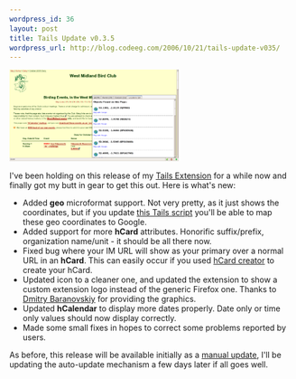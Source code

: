 ```yaml
--- 
wordpress_id: 36
layout: post
title: Tails Update v0.3.5
wordpress_url: http://blog.codeeg.com/2006/10/21/tails-update-v035/
---
```

<span style="color:#0000ee;text-decoration:underline;"><a href="/images/wp/tails_geo_support.png"><img class="alignnone size-medium wp-image-119" src="/images/wp/tails_geo_support.png" alt="" width="300" height="162" /></a></span>

I've been holding on this release of my <a title="Tails Extension" href="http://blog.codeeg.com/tails-firefox-extension-03/">Tails Extension</a> for a while now and finally got my butt in gear to get this out.  Here is what's new:
<ul>
	<li>Added <strong>geo</strong> microformat support.  Not very pretty, as it just shows the coordinates, but if you update <a title="Map with Google Tails script." href="http://codeeg.com/tails/scripts/googlemap.tails.js">this Tails script</a> you'll be able to map these geo coordinates to Google.</li>
	<li>Added support for more <strong>hCard</strong> attributes.  Honorific suffix/prefix, organization name/unit - it should be all there now.</li>
	<li>Fixed bug where your IM URL will show as your primary over a normal URL in an <strong>hCard</strong>.  This can easily occur if you used <a title="hCard Creator" href="http://microformats.org/code/hcard/creator">hCard creator</a> to create your hCard.</li>
	<li>Updated icon to a cleaner one, and updated the extension to show a custom extension logo instead of the generic Firefox one.  Thanks to <a title="Dmitry Baranovskiyâ€™s Blog" href="http://dmitry.baranovskiy.com/">Dmitry Baranovskiy</a> for providing the graphics.</li>
	<li>Updated <strong>hCalendar</strong> to display more dates properly.  Date only or time only values should now display correctly.</li>
	<li>Made some small fixes in hopes to correct some problems reported by users.</li>
</ul>
As before, this release will be available initially as a <a title="Go here to download Tails" href="http://blog.codeeg.com/tails-firefox-extension-03/">manual update</a>, I'll be updating the auto-update mechanism a few days later if all goes well.
